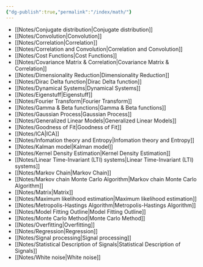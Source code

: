 ```yaml
---
{"dg-publish":true,"permalink":"/index/math/"}
---
```


- [[Notes/Conjugate distribution\|Conjugate distribution]]
- [[Notes/Convolution\|Convolution]]
- [[Notes/Correlation\|Correlation]]
- [[Notes/Correlation and Convolution\|Correlation and Convolution]]
- [[Notes/Cost Functions\|Cost Functions]]
- [[Notes/Covariance Matrix & Correlation\|Covariance Matrix & Correlation]]
- [[Notes/Dimensionality Reduction\|Dimensionality Reduction]]
- [[Notes/Dirac Delta function\|Dirac Delta function]]
- [[Notes/Dynamical Systems\|Dynamical Systems]]
- [[Notes/Eigenstuff\|Eigenstuff]]
- [[Notes/Fourier Transform\|Fourier Transform]]
- [[Notes/Gamma & Beta functions\|Gamma & Beta functions]]
- [[Notes/Gaussian Process\|Gaussian Process]]
- [[Notes/Generalized Linear Models\|Generalized Linear Models]]
- [[Notes/Goodness of Fit\|Goodness of Fit]]
- [[Notes/ICA\|ICA]]
- [[Notes/Infomation theory and Entropy\|Infomation theory and Entropy]]
- [[Notes/Kalman model\|Kalman model]]
- [[Notes/Kernel Density Estimation\|Kernel Density Estimation]]
- [[Notes/Linear Time-Invariant (LTI) systems\|Linear Time-Invariant (LTI) systems]]
- [[Notes/Markov Chain\|Markov Chain]]
- [[Notes/Markov chain Monte Carlo Algorithm\|Markov chain Monte Carlo Algorithm]]
- [[Notes/Matrix\|Matrix]]
- [[Notes/Maximum likelihood estimation\|Maximum likelihood estimation]]
- [[Notes/Metropolis-Hastings Algorithm\|Metropolis-Hastings Algorithm]]
- [[Notes/Model Fitting Outline\|Model Fitting Outline]]
- [[Notes/Monte Carlo Method\|Monte Carlo Method]]
- [[Notes/Overfitting\|Overfitting]]
- [[Notes/Regression\|Regression]]
- [[Notes/Signal processing\|Signal processing]]
- [[Notes/Statistical Description of Signals\|Statistical Description of Signals]]
- [[Notes/White noise\|White noise]]
